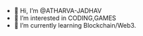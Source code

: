 - 👋 Hi, I’m @ATHARVA-JADHAV
- 👀 I’m interested in CODING,GAMES
- 🌱 I’m currently learning Blockchain/Web3.
  

<!---
ATHARVA-JADHAV/ATHARVA-JADHAV is a ✨ special ✨ repository because its `README.md` (this file) appears on your GitHub profile.
You can click the Preview link to take a look at your changes.
--->
